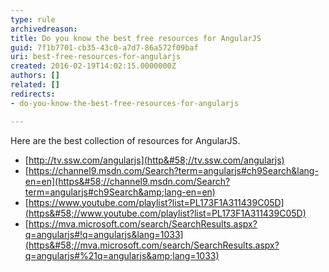 ```yaml
---
type: rule
archivedreason: 
title: Do you know the best free resources for AngularJS
guid: 7f1b7701-cb35-43c0-a7d7-86a572f09baf
uri: best-free-resources-for-angularjs
created: 2016-02-19T14:02:15.0000000Z
authors: []
related: []
redirects:
- do-you-know-the-best-free-resources-for-angularjs

---
```


Here are the best collection of resources for AngularJS. 
<!--endintro-->


* [http://tv.ssw.com/angularjs](http&#58;//tv.ssw.com/angularjs)
* [https://channel9.msdn.com/Search?term=angularjs#ch9Search&lang-en=en](https&#58;//channel9.msdn.com/Search?term=angularjs#ch9Search&amp;lang-en=en)
* [https://www.youtube.com/playlist?list=PL173F1A311439C05D](https&#58;//www.youtube.com/playlist?list=PL173F1A311439C05D)
* [https://mva.microsoft.com/search/SearchResults.aspx?q=angularjs#!q=angularjs&lang=1033](https&#58;//mva.microsoft.com/search/SearchResults.aspx?q=angularjs#%21q=angularjs&amp;lang=1033)
